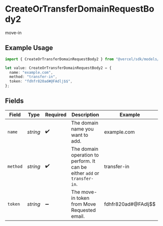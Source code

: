 # CreateOrTransferDomainRequestBody2

move-in

## Example Usage

```typescript
import { CreateOrTransferDomainRequestBody2 } from "@vercel/sdk/models/operations/createortransferdomain.js";

let value: CreateOrTransferDomainRequestBody2 = {
  name: "example.com",
  method: "transfer-in",
  token: "fdhfr820ad#@FAdlj$$",
};
```

## Fields

| Field                                                                     | Type                                                                      | Required                                                                  | Description                                                               | Example                                                                   |
| ------------------------------------------------------------------------- | ------------------------------------------------------------------------- | ------------------------------------------------------------------------- | ------------------------------------------------------------------------- | ------------------------------------------------------------------------- |
| `name`                                                                    | *string*                                                                  | :heavy_check_mark:                                                        | The domain name you want to add.                                          | example.com                                                               |
| `method`                                                                  | *string*                                                                  | :heavy_check_mark:                                                        | The domain operation to perform. It can be either `add` or `transfer-in`. | transfer-in                                                               |
| `token`                                                                   | *string*                                                                  | :heavy_minus_sign:                                                        | The move-in token from Move Requested email.                              | fdhfr820ad#@FAdlj$$                                                       |